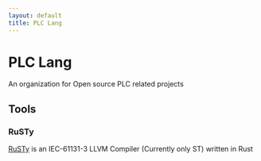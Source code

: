 ```yaml
---
layout: default
title: PLC Lang
---
```


# PLC Lang
An organization for Open source PLC related projects

## Tools

### RuSTy

[RuSTy](https://github.com/ghaith/rusty) is an IEC-61131-3 LLVM Compiler (Currently only ST) written in Rust

